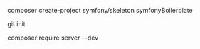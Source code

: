 composer create-project symfony/skeleton symfonyBoilerplate

git init

composer require server --dev

